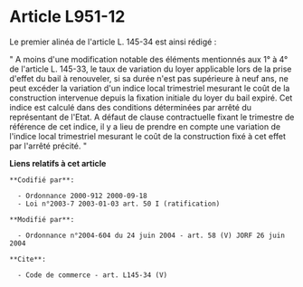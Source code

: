# Article L951-12

Le premier alinéa de l'article L. 145-34 est ainsi rédigé : 

" A moins d'une modification notable des éléments mentionnés aux 1° à 4° de l'article L. 145-33, le taux de variation du
loyer applicable lors de la prise d'effet du bail à renouveler, si sa durée n'est pas supérieure à neuf ans, ne peut excéder
la variation d'un indice local trimestriel mesurant le coût de la construction intervenue depuis la fixation initiale du
loyer du bail expiré. Cet indice est calculé dans des conditions déterminées par arrêté du représentant de l'Etat. A défaut
de clause contractuelle fixant le trimestre de référence de cet indice, il y a lieu de prendre en compte une variation de
l'indice local trimestriel mesurant le coût de la construction fixé à cet effet par l'arrêté précité. "

**Liens relatifs à cet article**

	**Codifié par**:

	  - Ordonnance 2000-912 2000-09-18
	  - Loi n°2003-7 2003-01-03 art. 50 I (ratification)

	**Modifié par**:

	  - Ordonnance n°2004-604 du 24 juin 2004 - art. 58 (V) JORF 26 juin 2004

	**Cite**:

	  - Code de commerce - art. L145-34 (V)
